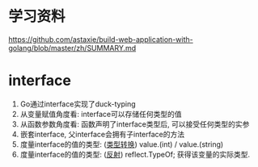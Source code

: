 # 学习资料  
https://github.com/astaxie/build-web-application-with-golang/blob/master/zh/SUMMARY.md

# interface
1. Go通过interface实现了duck-typing
2. 从变量赋值角度看: interface可以存储任何类型的值
3. 从函数参数角度看: 函数声明了interface类型后, 可以接受任何类型的实参
4. 嵌套interface, 父interface会拥有子interface的方法
5. 度量interface的值的类型: ([类型转换](https://stackoverflow.com/questions/49448302/convert-interface-to-struct)) value.(int) / value.(string)
6. 度量interface的值的类型: ([反射](https://golangbot.com/reflection/)) reflect.TypeOf; 获得该变量的实际类型.
